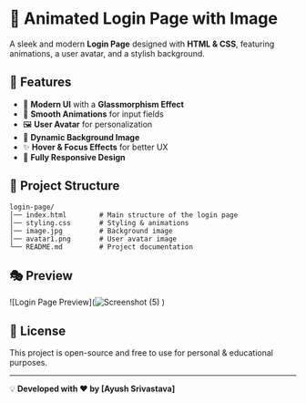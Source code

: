 # 🚀 Animated Login Page with Image

A sleek and modern **Login Page** designed with **HTML & CSS**, featuring animations, a user avatar, and a stylish background.

## 🌟 Features
- 🎨 **Modern UI** with a **Glassmorphism Effect**
- 🎥 **Smooth Animations** for input fields
- 🖼️ **User Avatar** for personalization
- 🌄 **Dynamic Background Image**
- ✨ **Hover & Focus Effects** for better UX
- 📱 **Fully Responsive Design**

## 📂 Project Structure
```
login-page/
│── index.html        # Main structure of the login page
│── styling.css       # Styling & animations
│── image.jpg         # Background image
│── avatar1.png       # User avatar image
└── README.md         # Project documentation
```
## 🎭 Preview
![Login Page Preview](![Screenshot (5)](https://github.com/user-attachments/assets/ba87a839-f76d-4c56-bc31-96198a93b581)
)

## 📜 License
This project is open-source and free to use for personal & educational purposes.

---
💡 **Developed with ❤️ by [Ayush Srivastava]**

